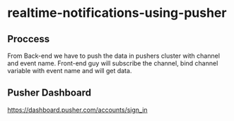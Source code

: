 # realtime-notifications-using-pusher

## Proccess
From Back-end we have to push the data in pushers cluster with channel and event name. Front-end guy will subscribe the channel, bind channel variable with event name and will get data.

## Pusher Dashboard
https://dashboard.pusher.com/accounts/sign_in
